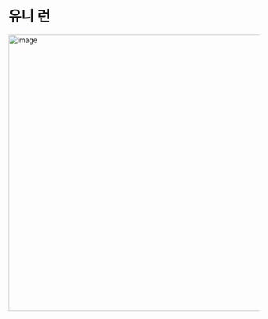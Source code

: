 # 유니 런
<img width="553" alt="image" src="https://github.com/iou-bohun/Udemy_Project_Camp/assets/56661597/eed28f10-ef11-488d-b080-1feca0bc6302">

